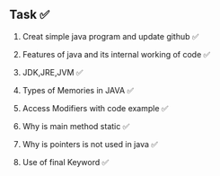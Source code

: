 ## Task ✅
1. Creat simple java program  and update github  ✅

2. Features of java and its internal working of code  ✅

3. JDK,JRE,JVM ✅

4. Types of Memories in JAVA ✅

5. Access Modifiers with code example ✅

6. Why is main method static ✅

7. Why is pointers is not used in java ✅

8. Use of final Keyword ✅






